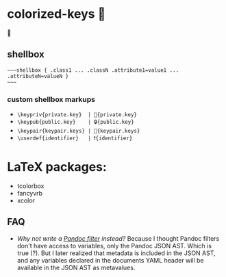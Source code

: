 # colorized-keys 🌈

🤔

## shellbox
~~~~ 
~~~shellbox { .class1 ... .classN .attribute1=value1 ... .attributeN=valueN }
~~~

~~~~

### custom shellbox markups
* `\keypriv{private.key}  | 🔑{private.key}`
* `\keypub{public.key}    | 🔒{public.key}`
* `\keypair{keypair.keys} | 🔐{keypair.keys}`
* `\userdef{identifier}   | ❗{identifier}`

# LaTeX packages:
* tcolorbox
* fancyvrb
* xcolor


## FAQ
* _Why not write a [Pandoc filter](https://pandoc.org/filters.html) instead?_ Because I thought Pandoc filters don't have access to variables, only the Pandoc JSON AST. Which is true (?). But I later realized that metadata is included in the JSON AST, and any variables declared in the documents YAML header will be available in the JSON AST as metavalues.
